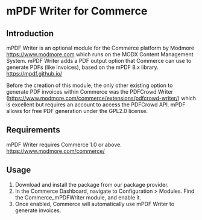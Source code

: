 mPDF Writer for Commerce
==

Introduction
--
mPDF Writer is an optional module for the Commerce platform by Modmore https://www.modmore.com which runs on the MODX Content Management System.
mPDF Writer adds a PDF output option that Commerce can use to generate PDFs (like invoices), based on the mPDF 8.x library. https://mpdf.github.io/

Before the creation of this module, the only other existing option to generate PDF invoices within Commerce was the PDFCrowd Writer (https://www.modmore.com/commerce/extensions/pdfcrowd-writer/) which is excellent but requires an account to access the PDFCrowd API.
mPDF allows for free PDF generation under the GPL2.0 license.

Requirements
--
mPDF Writer requires Commerce 1.0 or above.
https://www.modmore.com/commerce/

Usage
--
1. Download and install the package from our package provider.
2. In the Commerce Dashboard, navigate to Configuration > Modules. Find the Commerce_mPDFWriter module, and enable it.
3. Once enabled, Commerce will automatically use mPDF Writer to generate invoices.
